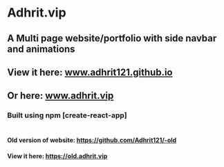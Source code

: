 # Adhrit.vip

## A Multi page website/portfolio with side navbar and animations
## View it here: www.adhrit121.github.io
## Or here: www.adhrit.vip
### Built using npm [create-react-app]


#  
#### Old version of website: https://github.com/Adhrit121/-old
#### View it here: https://old.adhrit.vip

